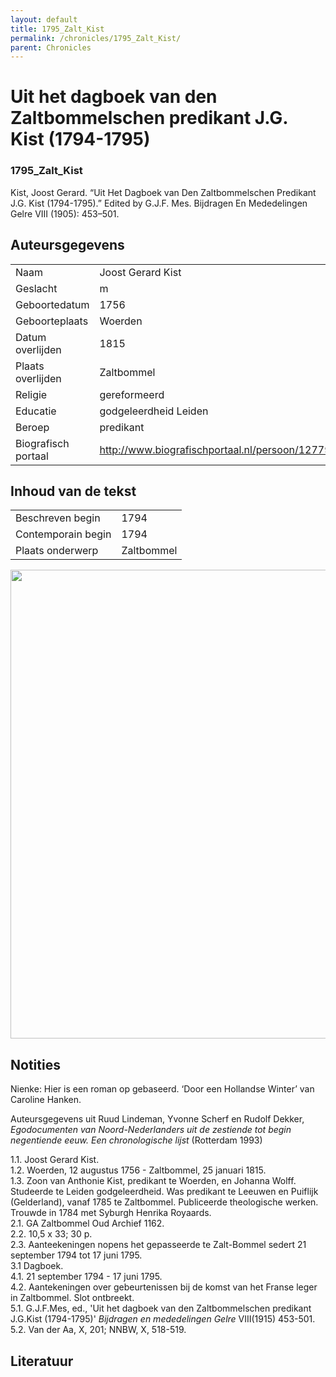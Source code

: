 ```yaml
---
layout: default
title: 1795_Zalt_Kist
permalink: /chronicles/1795_Zalt_Kist/
parent: Chronicles
--- 
```



# Uit het dagboek van den Zaltbommelschen predikant J.G. Kist (1794-1795) 

### 1795_Zalt_Kist 

Kist, Joost Gerard. “Uit Het Dagboek van Den Zaltbommelschen Predikant J.G. Kist (1794-1795).” Edited by G.J.F. Mes. Bijdragen En Mededelingen Gelre VIII (1905): 453–501. 

## Auteursgegevens 

| | | 
| --------------- | --------------- | 
| Naam | Joost Gerard Kist | 
| Geslacht | m | 
| Geboortedatum | 1756 | 
| Geboorteplaats | Woerden | 
| Datum overlijden | 1815 | 
| Plaats overlijden | Zaltbommel | 
| Religie | gereformeerd | 
| Educatie | godgeleerdheid Leiden | 
| Beroep | predikant | 
| Biografisch portaal | http://www.biografischportaal.nl/persoon/12779479 | 

## Inhoud van de tekst 

| | | 
| --------------- | --------------- | 
| Beschreven begin | 1794 | 
| Contemporain begin | 1794 | 
| Plaats onderwerp | Zaltbommel | 

[<img src="..\..\barplots_chronicles\1795_Zalt_Kist.jpg" width="750"/>](..\..\barplots_chronicles\1795_Zalt_Kist.jpg) 

## Notities 

Nienke: Hier is een roman op gebaseerd. ‘Door een Hollandse Winter’ van
Caroline Hanken.



Auteursgegevens uit Ruud Lindeman, Yvonne Scherf en Rudolf Dekker,
_Egodocumenten van Noord-Nederlanders uit de zestiende tot begin negentiende
eeuw. Een chronologische lijst_ (Rotterdam 1993)

  
1.1. Joost Gerard Kist.  
1.2. Woerden, 12 augustus 1756 - Zaltbommel, 25 januari 1815.  
1.3. Zoon van Anthonie Kist, predikant te Woerden, en Johanna Wolff. Studeerde
te Leiden godgeleerdheid. Was predikant te Leeuwen en Puiflijk (Gelderland),
vanaf 1785 te Zaltbommel. Publiceerde theologische werken. Trouwde in 1784 met
Syburgh Henrika Royaards.  
2.1. GA Zaltbommel Oud Archief 1162.  
2.2. 10,5 x 33; 30 p.  
2.3. Aanteekeningen nopens het gepasseerde te Zalt-Bommel sedert 21 september
1794 tot 17 juni 1795.  
3.1 Dagboek.  
4.1. 21 september 1794 - 17 juni 1795.  
4.2. Aantekeningen over gebeurtenissen bij de komst van het Franse leger in
Zaltbommel. Slot ontbreekt.  
5.1. G.J.F.Mes, ed., 'Uit het dagboek van den Zaltbommelschen predikant
J.G.Kist (1794-1795)' _Bijdragen en mededelingen Gelre_ VIII(1915) 453-501.  
5.2. Van der Aa, X, 201; NNBW, X, 518-519.



## Literatuur 

